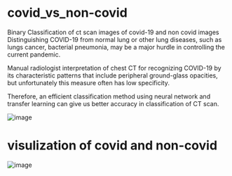 # covid_vs_non-covid
Binary Classification of ct scan images of covid-19 and non covid images
Distinguishing COVID-19 from normal lung or other lung diseases, such as lungs cancer, bacterial pneumonia, may be a major hurdle in controlling the current pandemic.

Manual radiologist interpretation of chest CT for recognizing COVID-19 by its characteristic patterns that include peripheral ground-glass opacities, but unfortunately this measure often has low specificity.

Therefore, an efficient classification method using neural network and transfer learning can give us better accuracy in classification of CT scan.



![image](https://user-images.githubusercontent.com/58631474/123284768-23bf1480-d52a-11eb-8fa6-b19e46957a94.png)
# visulization of covid and non-covid
![image](https://user-images.githubusercontent.com/58631474/123285013-52d58600-d52a-11eb-85ee-1c30facf22ea.png)
